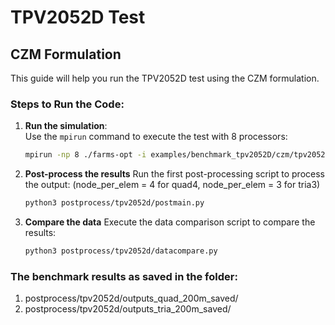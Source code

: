 # TPV2052D Test

## CZM Formulation

This guide will help you run the TPV2052D test using the CZM formulation.

### Steps to Run the Code:

1. **Run the simulation**:  
   Use the `mpirun` command to execute the test with 8 processors:
   ```bash
   mpirun -np 8 ./farms-opt -i examples/benchmark_tpv2052D/czm/tpv2052D_quad.i
2. **Post-process the results**
   Run the first post-processing script to process the output:
   (node_per_elem = 4 for quad4, node_per_elem = 3 for tria3)
   ```bash
   python3 postprocess/tpv2052d/postmain.py 
3. **Compare the data** 
   Execute the data comparison script to compare the results:
   ```bash
   python3 postprocess/tpv2052d/datacompare.py

### The benchmark results as saved in the folder:

1. postprocess/tpv2052d/outputs_quad_200m_saved/
2. postprocess/tpv2052d/outputs_tria_200m_saved/